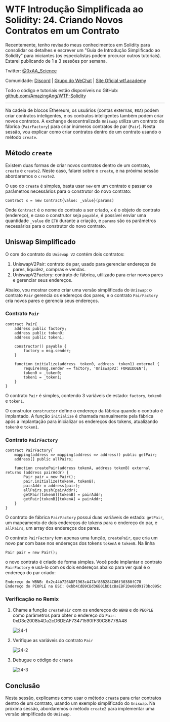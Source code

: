 # WTF Introdução Simplificada ao Solidity: 24. Criando Novos Contratos em um Contrato

Recentemente, tenho revisado meus conhecimentos em Solidity para consolidar os detalhes e escrever um "Guia de Introdução Simplificado ao Solidity" para iniciantes (os especialistas podem procurar outros tutoriais). Estarei publicando de 1 a 3 sessões por semana.

Twitter: [@0xAA_Science](https://twitter.com/0xAA_Science)

Comunidade: [Discord](https://discord.gg/5akcruXrsk) | [Grupo do WeChat](https://docs.google.com/forms/d/e/1FAIpQLSe4KGT8Sh6sJ7hedQRuIYirOoZK_85miz3dw7vA1-YjodgJ-A/viewform?usp=sf_link) | [Site Oficial wtf.academy](https://wtf.academy)

Todo o código e tutoriais estão disponíveis no GitHub: [github.com/AmazingAng/WTF-Solidity](https://github.com/AmazingAng/WTF-Solidity)

---

Na cadeia de blocos Ethereum, os usuários (contas externas, `EOA`) podem criar contratos inteligentes, e os contratos inteligentes também podem criar novos contratos. A exchange descentralizada `Uniswap` utiliza um contrato de fábrica (`PairFactory`) para criar inúmeros contratos de par (`Pair`). Nesta sessão, vou explicar como criar contratos dentro de um contrato usando o método `create`.

## Método `create`

Existem duas formas de criar novos contratos dentro de um contrato, `create` e `create2`. Neste caso, falarei sobre o `create`, e na próxima sessão abordaremos o `create2`.

O uso do `create` é simples, basta usar `new` em um contrato e passar os parâmetros necessários para o construtor do novo contrato:

```solidity
Contract x = new Contract{value: _value}(params)
```

Onde `Contract` é o nome do contrato a ser criado, `x` é o objeto do contrato (endereço), e caso o construtor seja `payable`, é possível enviar uma quantidade `_value` de `ETH` durante a criação, e `params` são os parâmetros necessários para o construtor do novo contrato.

## Uniswap Simplificado

O core do contrato do `Uniswap V2` contém dois contratos:

1. UniswapV2Pair: contrato de par, usado para gerenciar endereços de pares, liquidez, compras e vendas.
2. UniswapV2Factory: contrato de fábrica, utilizado para criar novos pares e gerenciar seus endereços.

Abaixo, vou mostrar como criar uma versão simplificada do `Uniswap`: o contrato `Pair` gerencia os endereços dos pares, e o contrato `PairFactory` cria novos pares e gerencia seus endereços.

### Contrato `Pair`

```solidity
contract Pair{
    address public factory; 
    address public token0; 
    address public token1; 

    constructor() payable {
        factory = msg.sender;
    }

    function initialize(address _token0, address _token1) external {
        require(msg.sender == factory, 'UniswapV2: FORBIDDEN'); 
        token0 = _token0;
        token1 = _token1;
    }
}
```

O contrato `Pair` é simples, contendo 3 variáveis de estado: `factory`, `token0` e `token1`.

O construtor `constructor` define o endereço da fábrica quando o contrato é implantado. A função `initialize` é chamada manualmente pela fábrica após a implantação para inicializar os endereços dos tokens, atualizando `token0` e `token1`.

### Contrato `PairFactory`

```solidity
contract PairFactory{
    mapping(address => mapping(address => address)) public getPair;
    address[] public allPairs;

    function createPair(address tokenA, address tokenB) external returns (address pairAddr) {
        Pair pair = new Pair(); 
        pair.initialize(tokenA, tokenB);
        pairAddr = address(pair);
        allPairs.push(pairAddr);
        getPair[tokenA][tokenB] = pairAddr;
        getPair[tokenB][tokenA] = pairAddr;
    }
}
```

O contrato de fábrica `PairFactory` possui duas variáveis de estado: `getPair`, um mapeamento de dois endereços de tokens para o endereço do par, e `allPairs`, um array dos endereços dos pares.

O contrato `PairFactory` tem apenas uma função, `createPair`, que cria um novo par com base nos endereços dos tokens `tokenA` e `tokenB`. Na linha

```solidity
Pair pair = new Pair(); 
```

o novo contrato é criado de forma simples. Você pode implantar o contrato `PairFactory` e usá-lo com os dois endereços abaixo para ver qual é o endereço do par criado:

```text
Endereço do WBNB: 0x2c44b726ADF1963cA47Af88B284C06f30380fC78
Endereço do PEOPLE na BSC: 0xbb4CdB9CBd36B01bD1cBaEBF2De08d9173bc095c
```

### Verificação no Remix

1. Chame a função `createPair` com os endereços do `WBNB` e do `PEOPLE` como parâmetros para obter o endereço do `Pair`: 0xD3e2008b4Da2cD6DEAF73471590fF30C86778A48

    ![24-1](./img/24-1.png)
2. Verifique as variáveis do contrato `Pair`

    ![24-2](./img/24-2.png)
3. Debugue o código de `create`

    ![24-3](./img/24-3.png)

## Conclusão

Nesta sessão, explicamos como usar o método `create` para criar contratos dentro de um contrato, usando um exemplo simplificado do `Uniswap`. Na próxima sessão, abordaremos o método `create2` para implementar uma versão simplificada do `Uniswap`.

